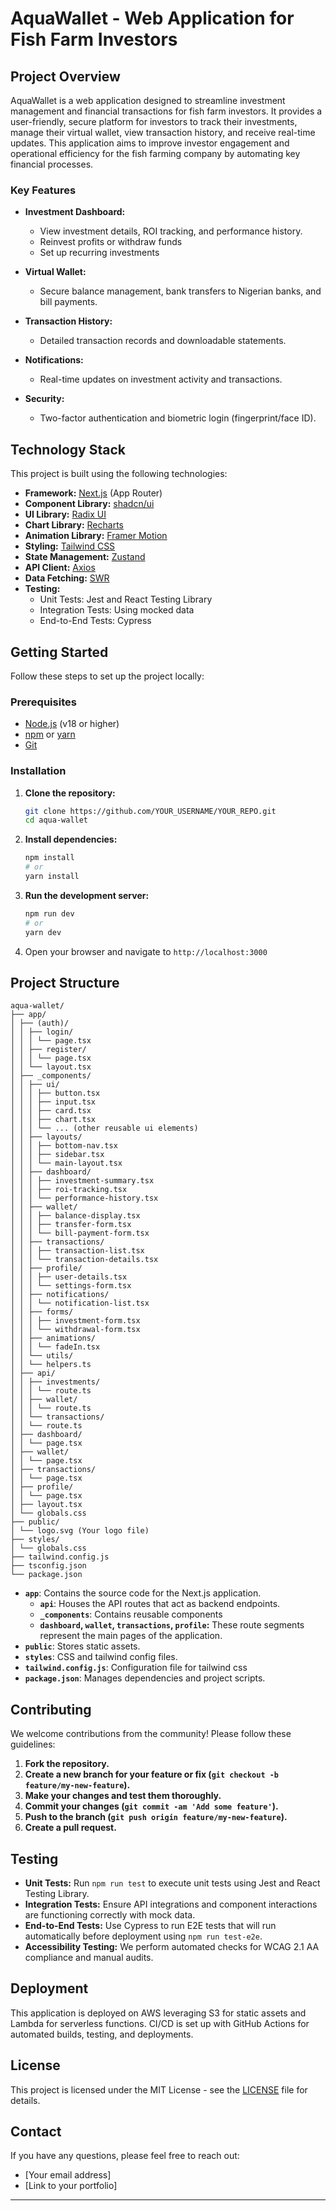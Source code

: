 # AquaWallet - Web Application for Fish Farm Investors

## Project Overview

AquaWallet is a web application designed to streamline investment management and financial transactions for fish farm investors. It provides a user-friendly, secure platform for investors to track their investments, manage their virtual wallet, view transaction history, and receive real-time updates. This application aims to improve investor engagement and operational efficiency for the fish farming company by automating key financial processes.

### Key Features

- **Investment Dashboard:**
    - View investment details, ROI tracking, and performance history.
    - Reinvest profits or withdraw funds
    - Set up recurring investments

- **Virtual Wallet:**
    - Secure balance management, bank transfers to Nigerian banks, and bill payments.

- **Transaction History:**
    - Detailed transaction records and downloadable statements.

- **Notifications:**
    - Real-time updates on investment activity and transactions.

- **Security:**
    - Two-factor authentication and biometric login (fingerprint/face ID).

## Technology Stack

This project is built using the following technologies:

-   **Framework:** [Next.js](https://nextjs.org/) (App Router)
-   **Component Library:** [shadcn/ui](https://ui.shadcn.com/)
-   **UI Library:** [Radix UI](https://www.radix-ui.com/)
-   **Chart Library:** [Recharts](https://recharts.org/)
-   **Animation Library:** [Framer Motion](https://www.framer.com/motion/)
-   **Styling:** [Tailwind CSS](https://tailwindcss.com/)
-   **State Management:** [Zustand](https://github.com/pmndrs/zustand)
-   **API Client:** [Axios](https://axios-http.com/)
-   **Data Fetching:** [SWR](https://swr.vercel.app/)
-   **Testing:**
    - Unit Tests: Jest and React Testing Library
    - Integration Tests: Using mocked data
    - End-to-End Tests: Cypress

## Getting Started

Follow these steps to set up the project locally:

### Prerequisites

-   [Node.js](https://nodejs.org/) (v18 or higher)
-   [npm](https://www.npmjs.com/) or [yarn](https://yarnpkg.com/)
-   [Git](https://git-scm.com/)

### Installation

1.  **Clone the repository:**

    ```bash
    git clone https://github.com/YOUR_USERNAME/YOUR_REPO.git
    cd aqua-wallet
    ```

2.  **Install dependencies:**

    ```bash
    npm install
    # or
    yarn install
    ```

3.  **Run the development server:**

    ```bash
    npm run dev
    # or
    yarn dev
    ```
4.   Open your browser and navigate to `http://localhost:3000`

## Project Structure

```
aqua-wallet/
├── app/
│ ├── (auth)/
│ │ ├── login/
│ │ │ └── page.tsx
│ │ ├── register/
│ │ │ └── page.tsx
│ │ └── layout.tsx
│ ├── _components/
│ │ ├── ui/
│ │ │ ├── button.tsx
│ │ │ ├── input.tsx
│ │ │ ├── card.tsx
│ │ │ ├── chart.tsx
│ │ │ └── ... (other reusable ui elements)
│ │ ├── layouts/
│ │ │ ├── bottom-nav.tsx
│ │ │ ├── sidebar.tsx
│ │ │ └── main-layout.tsx
│ │ ├── dashboard/
│ │ │ ├── investment-summary.tsx
│ │ │ ├── roi-tracking.tsx
│ │ │ └── performance-history.tsx
│ │ ├── wallet/
│ │ │ ├── balance-display.tsx
│ │ │ ├── transfer-form.tsx
│ │ │ └── bill-payment-form.tsx
│ │ ├── transactions/
│ │ │ ├── transaction-list.tsx
│ │ │ └── transaction-details.tsx
│ │ ├── profile/
│ │ │ ├── user-details.tsx
│ │ │ └── settings-form.tsx
│ │ ├── notifications/
│ │ │ └── notification-list.tsx
│ │ ├── forms/
│ │ │ ├── investment-form.tsx
│ │ │ └── withdrawal-form.tsx
│ │ ├── animations/
│ │ │ └── fadeIn.tsx
│ │ └── utils/
│ │ └── helpers.ts
│ ├── api/
│ │ ├── investments/
│ │ │ └── route.ts
│ │ ├── wallet/
│ │ │ └── route.ts
│ │ └── transactions/
│ │ └── route.ts
│ ├── dashboard/
│ │ └── page.tsx
│ ├── wallet/
│ │ └── page.tsx
│ ├── transactions/
│ │ └── page.tsx
│ ├── profile/
│ │ └── page.tsx
│ ├── layout.tsx
│ └── globals.css
├── public/
│ └── logo.svg (Your logo file)
├── styles/
│ └── globals.css
├── tailwind.config.js
├── tsconfig.json
└── package.json
```


-   **`app`**: Contains the source code for the Next.js application.
    -   **`api`**:  Houses the API routes that act as backend endpoints.
    -   **`_components`**: Contains reusable components
    -   **`dashboard`, `wallet`, `transactions`, `profile`:** These route segments represent the main pages of the application.
-   **`public`**:  Stores static assets.
-   **`styles`**:  CSS and tailwind config files.
-   **`tailwind.config.js`**:  Configuration file for tailwind css
-   **`package.json`**:  Manages dependencies and project scripts.

## Contributing

We welcome contributions from the community! Please follow these guidelines:

1.  **Fork the repository.**
2.  **Create a new branch for your feature or fix (`git checkout -b feature/my-new-feature`).**
3.  **Make your changes and test them thoroughly.**
4.  **Commit your changes (`git commit -am 'Add some feature'`).**
5.  **Push to the branch (`git push origin feature/my-new-feature`).**
6.  **Create a pull request.**

## Testing

- **Unit Tests:** Run `npm run test` to execute unit tests using Jest and React Testing Library.
- **Integration Tests:** Ensure API integrations and component interactions are functioning correctly with mock data.
- **End-to-End Tests:** Use Cypress to run E2E tests that will run automatically before deployment using `npm run test-e2e`.
- **Accessibility Testing:** We perform automated checks for WCAG 2.1 AA compliance and manual audits.

## Deployment

This application is deployed on AWS leveraging S3 for static assets and Lambda for serverless functions. CI/CD is set up with GitHub Actions for automated builds, testing, and deployments.

## License

This project is licensed under the MIT License - see the [LICENSE](LICENSE) file for details.

## Contact

If you have any questions, please feel free to reach out:
- [Your email address]
- [Link to your portfolio]

---